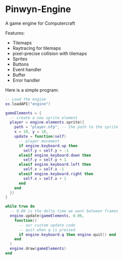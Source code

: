 # Pinwyn-Engine
A game engine for Computercraft

Features:
* Tilemaps
* Raytracing for tilemaps
* pixel-precise collision with tilemaps
* Sprites
* Buttons
* Event handler
* Buffer
* Error handler

Here is a simple program:
``` lua
-- Load the engine
os.loadAPI("engine")

gameElements = {
  -- create a new sprite element
  player = engine.elements.sprite({
    path = "player.nfp", -- the path to the sprite
    x = 10, y = 10,
    update = function(self)
      -- player movement
      if engine.keyboard.up then
        self.y = self.y + -1
      elseif engine.keyboard.down then
        self.y = self.y + 1
      elseif engine.keyboard.left then
        self.x = self.x -1
      elseif engine.keyboard.right then
        self.x = self.x + 1
      end
    end
  })
}

while true do
  -- 0.06 is the delta time we want between frames
  engine.update(gameElements, 0.06,
    function()
      -- our custom update code
      -- quit when q is pressed
      if engine.keyboard.q then engine.quit() end
    end
  )
  engine.draw(gameElements)
end

```
